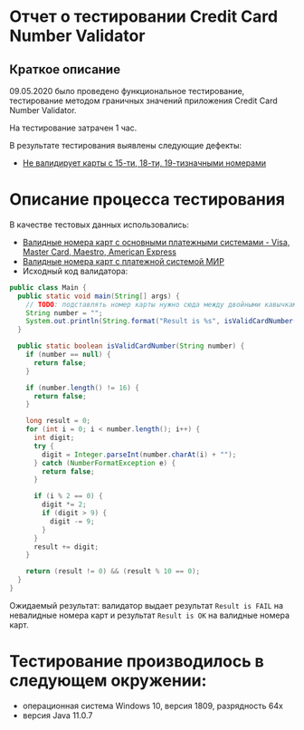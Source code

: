 # Отчет о тестировании Credit Card Number Validator
## Краткое описание
09.05.2020  было проведено функциональное тестирование, тестирование методом граничных значений приложения Credit Card Number Validator.

На тестирование затрачен 1 час.

В результате тестирования выявлены следующие дефекты:

- [Не валидирует карты с 15-ти, 18-ти, 19-тизначными номерами](https://github.com/nastiamikh/Card-Number-Validator/issues/1)

# Описание процесса тестирования

В качестве тестовых данных использовались: 

- [Валидные номера карт с основными платежными системами - Visa, Master Card, Maestro, American Express](https://www.freeformatter.com/credit-card-number-generator-validator.html)
- [Валидные номера карт с платежной системой МИР](https://pay.alfabank.ru/ecommerce/instructions/merchantManual/pages/index/test_cards.html)
- Исходный код валидатора:
```java
public class Main {
  public static void main(String[] args) {
    // TODO: подставлять номер карты нужно сюда между двойными кавычками, без пробелов
    String number = "";
    System.out.println(String.format("Result is %s", isValidCardNumber(number) ? "OK" : "FAIL"));
  }

  public static boolean isValidCardNumber(String number) {
    if (number == null) {
      return false;
    }

    if (number.length() != 16) {
      return false;
    }

    long result = 0;
    for (int i = 0; i < number.length(); i++) {
      int digit;
      try {
        digit = Integer.parseInt(number.charAt(i) + "");
      } catch (NumberFormatException e) {
        return false;
      }

      if (i % 2 == 0) {
        digit *= 2;
        if (digit > 9) {
          digit -= 9;
        }
      }
      result += digit;
    }

    return (result != 0) && (result % 10 == 0);
  }
}
```
Ожидаемый результат: валидатор выдает результат ```Result is FAIL``` на невалидные номера карт и результат ```Result is OK``` на валидные номера карт.

# Тестирование производилось в следующем окружении:

- операционная система Windows 10, версия 1809, разрядность 64x 
- версия Java 11.0.7